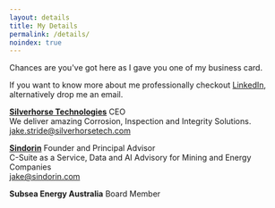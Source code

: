```yaml
---
layout: details
title: My Details
permalink: /details/
noindex: true
---
```

Chances are you've got here as I gave you one of my business card.

If you want to know more about me professionally checkout [LinkedIn](https://www.linkedin.com/in/jakestride/), alternatively drop me an email.

**[Silverhorse Technologies](https://www.silverhorsetech.com)** CEO  
We deliver amazing Corrosion, Inspection and Integrity Solutions.  
[jake.stride@silverhorsetech.com](mailto:jake.stride@silverhorsetech.com)

**[Sindorin](https://www.sindorin.com)** Founder and Principal Advisor  
C-Suite as a Service, Data and AI Advisory for Mining and Energy Companies  
[jake@sindorin.com](mailto:jake@sindorin.com)

**Subsea Energy Australia** Board Member
